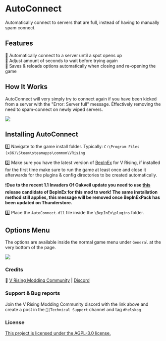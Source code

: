 # AutoConnect
Automatically connect to servers that are full, instead of having to manually spam connect.

## Features
🔁 Automatically connect to a server until a spot opens up<br>
🔧 Adjust amount of seconds to wait before trying again<br>
📌 Saves & reloads options automatically when closing and re-opening the game<br>

## How It Works
AutoConnect will very simply try to connect again if you have been kicked from a server with the "Error: Server full" message. Effectively removing the need to spam-connect on newly wiped servers.

![](https://github.com/helskog/AutoConnect/blob/master/preview.gif)

## Installing AutoConnect
1️⃣ Navigate to the game install folder. Typically: `C:\Program Files (x86)\Steam\steamapps\common\VRising`<br>

2️⃣ Make sure you have the latest version of [BepInEx](https://thunderstore.io/c/v-rising/p/BepInEx/BepInExPack_V_Rising/) for V Rising, if installed for the first time make sure to run the game at least once and close it afterwards for the plugins & config directories to be created automatically.<br>

❗**Due to the recent 1.1 Invaders Of Oakveil update you need to use [this](https://github.com/decaprime/VRising-Modding/releases/tag/1.733.2) release candidate of BepInEx for this mod to work! The same installation method still applies, this message will be removed once BepInExPack has been updated on Thunderstore.**

3️⃣ ️Place the `AutoConnect.dll` file inside the `\BepInEx\plugins` folder.<br>

## Options Menu
The options are available inside the normal game menu under `General` at the very bottom of the page.

<img src="https://i.ibb.co/tpvQGJY6/Discord-O3-Jbdqt-GGM.png"/>

### Credits
🧛 [V Rising Modding Community](https://wiki.vrisingmods.com/)  |  [Discord](https://discord.com/invite/QG2FmueAG9)

### Support & Bug reports
Join the V Rising Modding Community discord with the link above and create a post in the `🙋|Technical Support` channel and tag `#helskog` 

### License
[This project is licensed under the AGPL-3.0 license.](https://choosealicense.com/licenses/agpl-3.0/#)
